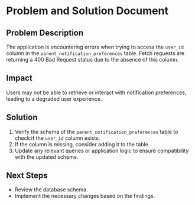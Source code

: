 # Problem and Solution Document

## Problem Description
The application is encountering errors when trying to access the `user_id` column in the `parent_notification_preferences` table. Fetch requests are returning a 400 Bad Request status due to the absence of this column.

## Impact
Users may not be able to retrieve or interact with notification preferences, leading to a degraded user experience.

## Solution
1. Verify the schema of the `parent_notification_preferences` table to check if the `user_id` column exists.
2. If the column is missing, consider adding it to the table.
3. Update any relevant queries or application logic to ensure compatibility with the updated schema.

## Next Steps
- Review the database schema.
- Implement the necessary changes based on the findings.
